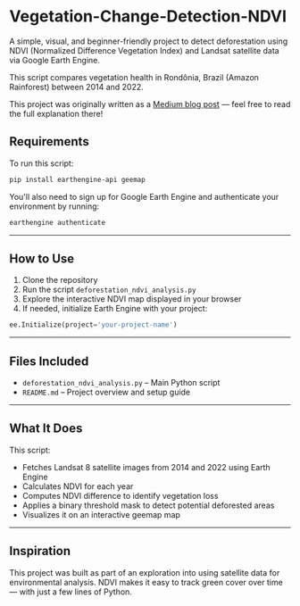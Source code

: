 
# Vegetation-Change-Detection-NDVI

A simple, visual, and beginner-friendly project to detect deforestation using NDVI (Normalized Difference Vegetation Index) and Landsat satellite data via Google Earth Engine.  

This script compares vegetation health in Rondônia, Brazil (Amazon Rainforest) between 2014 and 2022.

This project was originally written as a [Medium blog post](https://malinian.medium.com/detecting-deforestation-with-python-using-ndvi-a-satellite-powered-exploration-ba4c65164713) — feel free to read the full explanation there!

## Requirements
To run this script:
````markdown
pip install earthengine-api geemap
````

You'll also need to sign up for Google Earth Engine and authenticate your environment by running:

```bash
earthengine authenticate
```

---

## How to Use

1. Clone the repository
2. Run the script `deforestation_ndvi_analysis.py`
3. Explore the interactive NDVI map displayed in your browser
4. If needed, initialize Earth Engine with your project:

```python
ee.Initialize(project='your-project-name')
```

---

## Files Included

* `deforestation_ndvi_analysis.py` – Main Python script
* `README.md` – Project overview and setup guide

---

## What It Does

This script:
* Fetches Landsat 8 satellite images from 2014 and 2022 using Earth Engine
* Calculates NDVI for each year
* Computes NDVI difference to identify vegetation loss
* Applies a binary threshold mask to detect potential deforested areas
* Visualizes it on an interactive geemap map

---

## Inspiration

This project was built as part of an exploration into using satellite data for environmental analysis.
NDVI makes it easy to track green cover over time — with just a few lines of Python.


